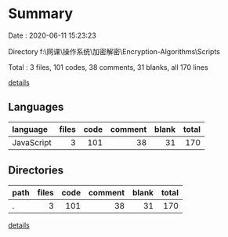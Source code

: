 # Summary

Date : 2020-06-11 15:23:23

Directory f:\网课\操作系统\加密解密\Encryption-Algorithms\Scripts

Total : 3 files,  101 codes, 38 comments, 31 blanks, all 170 lines

[details](details.md)

## Languages
| language | files | code | comment | blank | total |
| :--- | ---: | ---: | ---: | ---: | ---: |
| JavaScript | 3 | 101 | 38 | 31 | 170 |

## Directories
| path | files | code | comment | blank | total |
| :--- | ---: | ---: | ---: | ---: | ---: |
| . | 3 | 101 | 38 | 31 | 170 |

[details](details.md)